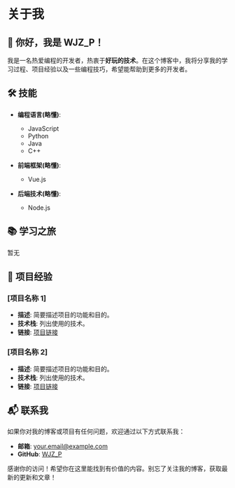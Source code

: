 # 关于我

## 👋 你好，我是 **WJZ_P**！

我是一名热爱编程的开发者，热衷于**好玩的技术**。在这个博客中，我将分享我的学习过程、项目经验以及一些编程技巧，希望能帮助到更多的开发者。

## 🛠️ 技能

- **编程语言(略懂)**: 
  - JavaScript
  - Python
  - Java
  - C++
  
- **前端框架(略懂)**:
  - Vue.js
  
- **后端技术(略懂)**:
  - Node.js

## 📚 学习之旅
暂无

## 🌟 项目经验

### [项目名称 1]
- **描述**: 简要描述项目的功能和目的。
- **技术栈**: 列出使用的技术。
- **链接**: [项目链接](https://example.com)

### [项目名称 2]
- **描述**: 简要描述项目的功能和目的。
- **技术栈**: 列出使用的技术。
- **链接**: [项目链接](https://example.com)

## 📬 联系我

如果你对我的博客或项目有任何问题，欢迎通过以下方式联系我：

- **邮箱**: [your.email@example.com](1369727119@QQ.com)
- **GitHub**: [WJZ_P](https://github.com/WJZ-P)

感谢你的访问！希望你在这里能找到有价值的内容。别忘了关注我的博客，获取最新的更新和文章！